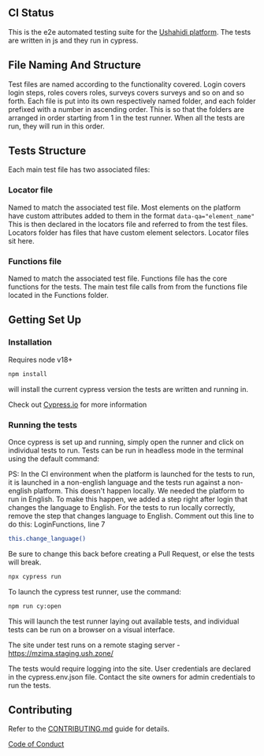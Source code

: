 <!--
- CI status
- installation
https://github.com/projectcypress/cypress
https://github.com/cypress-io/cypress-example-todomvc
- contributing - linked to a doc contributing.md
    - code of conduct - done
    - https://github.com/cypress-io/cypress-documentation/blob/main/CONTRIBUTING.md
    - committing code
-->

## CI Status

This is the e2e automated testing suite for the [Ushahidi platform](https://mzima.staging.ush.zone/map). The tests are written in js and they run in cypress.

## File Naming And Structure

Test files are named according to the functionality covered. Login covers login steps, roles covers roles, surveys covers surveys and so on and so forth.
Each file is put into its own respectively named folder, and each folder prefixed with a number in ascending order. This is so that the folders are arranged in order starting from 1 in the test runner. When all the tests are run, they will run in this order.

## Tests Structure

Each main test file has two associated files:

### Locator file

Named to match the associated test file. Most elements on the platform have custom attributes added to them in the format `data-qa="element_name"`
This is then declared in the locators file and referred to from the test files.
Locators folder has files that have custom element selectors. Locator files sit here.

### Functions file

Named to match the associated test file. Functions file has the core functions for the tests. The main test file calls from from the functions file located in the Functions folder.

## Getting Set Up

### Installation

Requires node v18+

```bash
npm install
```

will install the current cypress version the tests are written and running in.

Check out [Cypress.io](cypress.io) for more information

### Running the tests

Once cypress is set up and running, simply open the runner and click on individual tests to run.
Tests can be run in headless mode in the terminal using the default command:

PS: In the CI environment when the platform is launched for the tests to run, it is launched in a non-english language and the tests run against a non-english platform. This doesn't happen locally. We needed the platform to run in English. To make this happen, we added a step right after login that changes the language to English.
For the tests to run locally correctly, remove the step that changes language to English.
Comment out this line to do this: LoginFunctions, line 7

```bash
this.change_language()
```

Be sure to change this back before creating a Pull Request, or else the tests will break.

```bash
npx cypress run
```

To launch the cypress test runner, use the command:

```bash
npm run cy:open
```

This will launch the test runner laying out available tests, and individual tests can be run on a browser on a visual interface.

The site under test runs on a remote staging server - https://mzima.staging.ush.zone/

The tests would require logging into the site. User credentials are declared in the cypress.env.json file. Contact the site owners for admin credentials to run the tests.

## Contributing

Refer to the [CONTRIBUTING.md]() guide for details.

[Code of Conduct](https://docs.ushahidi.com/platform-developer-documentation/code-of-conduct)
